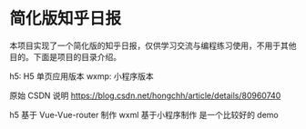 # 简化版知乎日报

本项目实现了一个简化版的知乎日报，仅供学习交流与编程练习使用，不用于其他目的。下面是项目的目录介绍。

h5: H5 单页应用版本
wxmp: 小程序版本

原始 CSDN 说明 https://blog.csdn.net/hongchh/article/details/80960740

h5 基于 Vue-Vue-router 制作
wxml 基于小程序制作
是一个比较好的 demo
